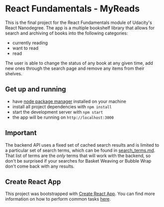 # React Fundamentals - MyReads

This is the final project for the React Fundamentals module of Udacity's React Nanodegree.
The app is a multiple bookshelf library that allows for search and archiving of books into the following categories:

* currently reading
* want to read
* read

The user is able to change the status of any book at any given time, add new ones through the search page and remove any items from their shelves.

## Get up and running

* have [node package manager](https://nodejs.org/) installed on your machine
* install all project dependencies with `npm install`
* start the development server with `npm start`
* the app will be running on `http://localhost:3000`

## Important
The backend API uses a fixed set of cached search results and is limited to a particular set of search terms, which can be found in [search_terms.md](SEARCH_TERMS.md). That list of terms are the _only_ terms that will work with the backend, so don't be surprised if your searches for Basket Weaving or Bubble Wrap don't come back with any results.

## Create React App

This project was bootstrapped with [Create React App](https://github.com/facebookincubator/create-react-app). You can find more information on how to perform common tasks [here](https://github.com/facebookincubator/create-react-app/blob/master/packages/react-scripts/template/README.md).